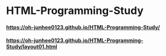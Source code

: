 # HTML-Programming-Study

#### https://oh-junhee0123.github.io/HTML-Programming-Study/
#### https://oh-junhee0123.github.io/HTML-Programming-Study/layout01.html
